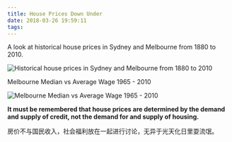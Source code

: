 ```yaml
---
title: House Prices Down Under
date: 2018-03-26 19:59:11
tags:
---
```


A look at historical house prices in Sydney and Melbourne from 1880 to 2010.

![Historical house prices in Sydney and Melbourne from 1880 to 2010](https://lh3.googleusercontent.com/urBebU_YT9zPwWJ1ktN0YqNphJQ8mqo8F2bT1XJCuVFfX_lr6yKD1d0OASiaYOfBLnUD66EKqjJ_Q-BxNRXUboKFs3k-J-nF0w8-mcdVUX7Tl4GZ3HdhHOfeUQtyPGFZdsf_YxXYz_iQU0gu-FaUhqB_EvB8FkoqS95YFe8aQArJVjLHgzKVHyvmZKYV4kVZcwbYTiFd1Jugn4QKJJKZHDcWNizf7Xd_umWXHB7XA450KpOGiG7uEWlVfxmGQdEImHGHry07lLXQ-ssMqw2NhP4U_0QuzMKxR3PnJAVS5iWYpI7EzgaWHt5WWj9v-XAWu2CdUbD5PMTjEp_CL6a5Su3njAxvDctl3G-5pLnAsIml5RIgGCrjQivqJZ-NPWaSPFtXvgQeTmLpw7hCpZTKX02WjJBBjH4kiceohI9_30ZmkdYLXmOt2UezNe8oB6hJ2hjtGrdJ-SwaAjNFPAVYJvKn4Mxxm_s59tRmLXxzIy4DjTOVOTaGNGDULyLNOgn0UbF1hD_LOK3G_peYzBMfOUIwzx-1MJoJV_BgpNZ7QFLygKtfEV41fXTktiRsnNCwiE88N5OiH4txJJqKeNsUz-SXlnMApV4NrAWIA_ht=w1024-h632-no)

Melbourne Median vs Average Wage 1965 - 2010

![Melbourne Median vs Average Wage 1965 - 2010](https://lh3.googleusercontent.com/6uZvO3CIR1qscMDtPoEJqf_HlCawTU_NlSF2HPSD1cqxflHFBrcFcUUg1Dl3skKLYiL5rtFkUhtPyLpmm7i845rMAm8epwyYZIWZyADH62b74d-XSmgg7hWVMTXkbOiUU2EclO9ORuMsXZFDSzEUWHc2Mf7_hTwznBwWBHYbvL4BwjPdNVOhmtjZ_y_iO-R5k7G5ztoSLsbO_zMafdsoOKrB2W8nfiiU1aTt63a31wJv-aA2RP8JheU0xE39mxOLPJcwKzG8_zu-15xRMbZgnYnKc_jXXqJ8IuEpduBZr4LXxd-JRrFEDsMjTejzGnBwu8S3wTK2YOACHBhioBN90GOHSvubT6vCj1xRruSOWvuANi-NGZufgxX7x5EppMAoVlJwfVvvpbvSMhvnLogx0JPZ5wZxvUy0qB_FLDkzS-xxZ-r1aPOPT_CKtl8OYJEZcbyNf0L678t3dANyj3RYeBD2opxIuVV4VFOHdT08Fjzn82zQvswVR47EMjgGHsbOY-3VaEXFnLhmzkz5NAt-81b17Ivrf1yDPGx63eSUPCsO6fb4j63WYIIng3aQyuYK0gZnaK1UVYr-RNveJ8-VcXmM-O2tGDQMu_s5nIWZ=w1306-h767-no)

**It must be remembered that house prices are determined by the demand and supply of credit, not the demand for and supply of housing.**

房价不与国民收入，社会福利放在一起进行讨论，无异于光天化日里耍流氓。
